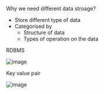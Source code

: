 
Why we need different data stroage?

* Store different type of data
* Categorised by
   * Structure of data
   * Types of operation on the data


RDBMS

![image](https://user-images.githubusercontent.com/38088886/110890175-68aa9c80-82e7-11eb-92c8-712da79da9fc.png)

Key value pair

![image](https://user-images.githubusercontent.com/38088886/110890468-fdad9580-82e7-11eb-8619-e4ec170059b8.png)

